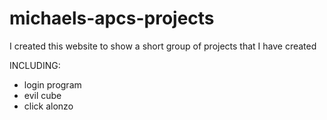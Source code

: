 # michaels-apcs-projects
I created this website to show a short group of projects that I have created

INCLUDING:

- login program
- evil cube
- click alonzo
